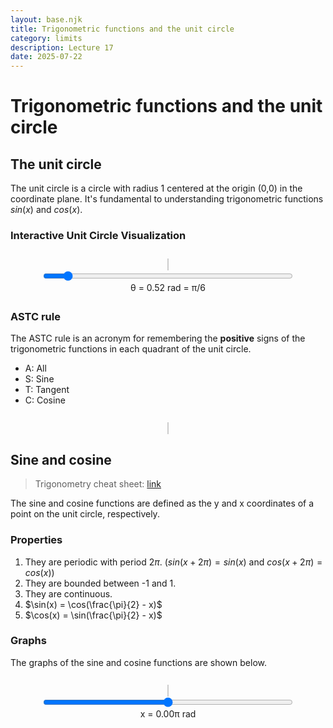 ```yaml
---
layout: base.njk
title: Trigonometric functions and the unit circle
category: limits
description: Lecture 17
date: 2025-07-22
---
```


# Trigonometric functions and the unit circle

## The unit circle

The unit circle is a circle with radius 1 centered at the origin (0,0) in the coordinate plane. It's fundamental to understanding trigonometric functions $sin(x)$ and $cos(x)$.

### Interactive Unit Circle Visualization

<div style="text-align:center; margin:2em 0;">
  <canvas id="unitCircle" width="400" height="400"
          style="border:1px solid #ccc; background:#fafafa;"></canvas>
  <br>
  <input type="range" id="thetaSlider" min="0" max="6.283" step="0.01" value="0.52"
         style="width:400px;">
  <div>θ = <span id="thetaVal">0.52</span> rad = <span id="thetaPi">π/6</span></div>
</div>

<script>
(function(){
  const canvas = document.getElementById('unitCircle');
  const ctx    = canvas.getContext('2d');
  const slider = document.getElementById('thetaSlider');
  const display= document.getElementById('thetaVal');
  const displayPi = document.getElementById('thetaPi');
  const cx = canvas.width/2, cy = canvas.height/2, r = 150;

  function toPiFraction(theta) {
    const pi = Math.PI;
    const tolerance = 0.01;
    
    // Check for common fractions
    const fractions = [
      { value: 0, text: "0" },
      { value: pi/6, text: "π/6" },
      { value: pi/4, text: "π/4" },
      { value: pi/3, text: "π/3" },
      { value: pi/2, text: "π/2" },
      { value: 2*pi/3, text: "2π/3" },
      { value: 3*pi/4, text: "3π/4" },
      { value: 5*pi/6, text: "5π/6" },
      { value: pi, text: "π" },
      { value: 7*pi/6, text: "7π/6" },
      { value: 5*pi/4, text: "5π/4" },
      { value: 4*pi/3, text: "4π/3" },
      { value: 3*pi/2, text: "3π/2" },
      { value: 5*pi/3, text: "5π/3" },
      { value: 7*pi/4, text: "7π/4" },
      { value: 11*pi/6, text: "11π/6" },
      { value: 2*pi, text: "2π" }
    ];
    
    for (let fraction of fractions) {
      if (Math.abs(theta - fraction.value) < tolerance) {
        return fraction.text;
      }
    }
    
    // If no exact match, show as decimal fraction of π
    const piFraction = theta / pi;
    if (Math.abs(piFraction - Math.round(piFraction)) < tolerance) {
      return Math.round(piFraction) + "π";
    }
    return (theta / pi).toFixed(2) + "π";
  }

  function draw(theta) {
    // clear
    ctx.clearRect(0,0,canvas.width,canvas.height);
    
    // draw axes
    ctx.strokeStyle = "#ccc";
    ctx.lineWidth = 1;
    // x-axis
    ctx.beginPath();
    ctx.moveTo(0, cy);
    ctx.lineTo(canvas.width, cy);
    ctx.stroke();
    // y-axis
    ctx.beginPath();
    ctx.moveTo(cx, 0);
    ctx.lineTo(cx, canvas.height);
    ctx.stroke();
    ctx.strokeStyle = "#000";
    ctx.lineWidth = 2;
    
    // circle
    ctx.beginPath();
    ctx.arc(cx,cy,r,0,Math.PI*2);
    ctx.stroke();

    // point on circle
    const x = cx + r*Math.cos(theta);
    const y = cy - r*Math.sin(theta);

    // angle arc
    ctx.strokeStyle = "#fa8d07";
    ctx.lineWidth = 3;
    ctx.beginPath();
    ctx.arc(cx, cy, 30, 0, -theta, true);
    ctx.stroke();
    
    // radius line
    ctx.strokeStyle = "#000";
    ctx.lineWidth = 2;
    ctx.beginPath();
    ctx.moveTo(cx,cy);
    ctx.lineTo(x,y);
    ctx.stroke();

    // projection lines
    ctx.setLineDash([5,5]);
    ctx.lineWidth = 3;
    
    // sin projection (vertical) - color based on sign
    ctx.strokeStyle = Math.sin(theta) >= 0 ? "#0066cc" : "#cc0000";
    ctx.beginPath();
    ctx.moveTo(x,y);
    ctx.lineTo(x,cy);
    ctx.stroke();
    
    // cos projection (horizontal) - color based on sign
    ctx.strokeStyle = Math.cos(theta) >= 0 ? "#0066cc" : "#cc0000";
    ctx.beginPath();
    ctx.moveTo(x,cy);
    ctx.lineTo(cx,cy);
    ctx.stroke();
    
    ctx.setLineDash([]);
    ctx.lineWidth = 2;
    ctx.strokeStyle = "#000";

    // labels
    ctx.fillStyle = "#000";
    ctx.font = "14px sans-serif";
    // cosθ label - positioned right next to the horizontal projection line
    ctx.fillText("cos θ", (x + cx - 35) / 2, cy + 15);
    // sinθ label - positioned right next to the vertical projection line
    ctx.fillText("sin θ", x + 10, (y + cy + 10)/2);

    // draw point
    ctx.beginPath();
    ctx.arc(x,y,6,0,2*Math.PI);
    ctx.fill();
    
    // label axes
    ctx.fillStyle = "#111";
    ctx.font = "16px sans-serif";
    ctx.fillText("x", canvas.width - 10, cy - 5);
    ctx.fillText("y", cx + 5, 15);
    
    // mark key points on unit circle
    ctx.fillStyle = "#222";
    ctx.font = "12px sans-serif";
    const keyPoints = [
      { angle: Math.PI/2, label: "π/2", xOffset: -15, yOffset: -5 },
      { angle: Math.PI, label: "π", xOffset: -25, yOffset: -5 },
      { angle: 3*Math.PI/2, label: "3π/2", xOffset: -25, yOffset: 15 }
    ];
    
    keyPoints.forEach(point => {
      const px = cx + r * Math.cos(point.angle);
      const py = cy - r * Math.sin(point.angle);
      ctx.fillText(point.label, px + point.xOffset, py + point.yOffset);
    });
  }

  slider.addEventListener('input', e => {
    const θ = parseFloat(e.target.value);
    display.textContent = θ.toFixed(2);
    displayPi.textContent = toPiFraction(θ);
    draw(θ);
  });

  displayPi.textContent = toPiFraction(0.52);
  draw(0.52);
})();
</script>

### ASTC rule

The ASTC rule is an acronym for remembering the **positive** signs of the trigonometric functions in each quadrant of the unit circle.

- A: All
- S: Sine
- T: Tangent
- C: Cosine

<div style="text-align:center; margin:2em 0;">
  <canvas id="astcQuadrants" width="300" height="300"
          style="border:1px solid #ccc; background:#fafafa;"></canvas>
</div>

<script>
(function(){
  const canvas = document.getElementById('astcQuadrants');
  const ctx = canvas.getContext('2d');
  const cx = canvas.width/2, cy = canvas.height/2, r = 100;

  // Draw axes
  ctx.strokeStyle = "#000";
  ctx.lineWidth = 2;
  ctx.beginPath();
  ctx.moveTo(0, cy);
  ctx.lineTo(canvas.width, cy);
  ctx.stroke();
  ctx.beginPath();
  ctx.moveTo(cx, 0);
  ctx.lineTo(cx, canvas.height);
  ctx.stroke();

  // Draw unit circle
  ctx.beginPath();
  ctx.arc(cx, cy, r, 0, Math.PI*2);
  ctx.stroke();

  // Quadrant labels with colors
  ctx.font = "bold 18px sans-serif";
  
  // Q1: All positive (green)
  ctx.fillStyle = "#006600";
  ctx.fillText("A", cx + 35, cy - 35);
  ctx.font = "12px sans-serif";
  ctx.fillText("All", cx + 25, cy - 15);
  
  // Q2: Sine positive (blue)
  ctx.fillStyle = "#0066cc";
  ctx.font = "bold 18px sans-serif";
  ctx.fillText("S", cx - 35, cy - 35);
  ctx.font = "12px sans-serif";
  ctx.fillText("Sin", cx - 45, cy - 15);
  
  // Q3: Tangent positive (orange)
  ctx.fillStyle = "#ff6600";
  ctx.font = "bold 18px sans-serif";
  ctx.fillText("T", cx - 35, cy + 35);
  ctx.font = "12px sans-serif";
  ctx.fillText("Tan", cx - 45, cy + 15);
  
  // Q4: Cosine positive (red)
  ctx.fillStyle = "#cc0000";
  ctx.font = "bold 18px sans-serif";
  ctx.fillText("C", cx + 35, cy + 35);
  ctx.font = "12px sans-serif";
  ctx.fillText("Cos", cx + 25, cy + 15);

  // Add quadrant numbers
  ctx.fillStyle = "#666";
  ctx.font = "11px sans-serif";
  ctx.fillText("Q1", cx + 40, cy - 70);
  ctx.fillText("Q2", cx - 40, cy - 70);
  ctx.fillText("Q3", cx - 40, cy + 70);
  ctx.fillText("Q4", cx + 40, cy + 70);
})();
</script>


## Sine and cosine

> Trigonometry cheat sheet: [link](https://tutorial.math.lamar.edu/pdf/Trig_Cheat_Sheet.pdf)

The sine and cosine functions are defined as the y and x coordinates of a point on the unit circle, respectively.

### Properties

1. They are periodic with period $2\pi$. ($sin(x + 2\pi) = sin(x)$ and $cos(x + 2\pi) = cos(x)$)
2. They are bounded between -1 and 1.
3. They are continuous.
4. $\sin(x) = \cos(\frac{\pi}{2} - x)$
5. $\cos(x) = \sin(\frac{\pi}{2} - x)$



### Graphs

The graphs of the sine and cosine functions are shown below.

<div style="text-align:center; margin:2em 0;">
  <canvas id="trigGraphs" width="600" height="400"
          style="border:1px solid #ccc; background:#fafafa;"></canvas>
  <br>
  <input type="range" id="xSlider" min="-2" max="2" step="0.01" value="0"
         style="width:400px;">
  <div>x = <span id="xVal">0.00</span>π rad</div>
</div>

<script>
(function(){
  const canvas = document.getElementById('trigGraphs');
  const ctx = canvas.getContext('2d');
  const slider = document.getElementById('xSlider');
  const display = document.getElementById('xVal');
  const width = canvas.width, height = canvas.height;
  const margin = 50;
  const graphWidth = width - 2*margin;
  const graphHeight = height - 2*margin;

  function drawGraphs(xValue) {
    // Clear canvas
    ctx.clearRect(0, 0, width, height);
    
    // Draw axes
    ctx.strokeStyle = "#ccc";
    ctx.lineWidth = 1;
    // x-axis
    ctx.beginPath();
    ctx.moveTo(margin, height/2);
    ctx.lineTo(width - margin, height/2);
    ctx.stroke();
    // y-axis
    ctx.beginPath();
    ctx.moveTo(width/2, margin);
    ctx.lineTo(width/2, height - margin);
    ctx.stroke();
    
    // Draw grid lines
    ctx.strokeStyle = "#eee";
    for (let i = -6; i <= 6; i++) {
      const x = width/2 + i * graphWidth/12;
      ctx.beginPath();
      ctx.moveTo(x, margin);
      ctx.lineTo(x, height - margin);
      ctx.stroke();
    }
    
    // Draw π/2 grid lines (dashed)
    ctx.strokeStyle = "#f0f0f0";
    ctx.setLineDash([3,3]);
    for (let i = -5; i <= 5; i += 2) {
      const x = width/2 + i * graphWidth/12;
      ctx.beginPath();
      ctx.moveTo(x, margin);
      ctx.lineTo(x, height - margin);
      ctx.stroke();
    }
    ctx.setLineDash([]);
    for (let i = -2; i <= 2; i++) {
      const y = height/2 - i * graphHeight/4;
      ctx.beginPath();
      ctx.moveTo(margin, y);
      ctx.lineTo(width - margin, y);
      ctx.stroke();
    }
    
    // Draw sine function (blue)
    ctx.strokeStyle = "#0066cc";
    ctx.lineWidth = 2;
    ctx.beginPath();
    for (let i = 0; i <= graphWidth; i++) {
      const x = margin + i;
      const xRad = (i - graphWidth/2) * 12 / graphWidth; // Scale to show 2π
      const y = height/2 - Math.sin(xRad) * graphHeight/4;
      if (i === 0) {
        ctx.moveTo(x, y);
      } else {
        ctx.lineTo(x, y);
      }
    }
    ctx.stroke();
    
    // Draw cosine function (red)
    ctx.strokeStyle = "#cc0000";
    ctx.lineWidth = 2;
    ctx.beginPath();
    for (let i = 0; i <= graphWidth; i++) {
      const x = margin + i;
      const xRad = (i - graphWidth/2) * 12 / graphWidth;
      const y = height/2 - Math.cos(xRad) * graphHeight/4;
      if (i === 0) {
        ctx.moveTo(x, y);
      } else {
        ctx.lineTo(x, y);
      }
    }
    ctx.stroke();
    
    // Draw current point
    const xPos = width/2 + xValue * graphWidth/12;
    const sinY = height/2 - Math.sin(xValue) * graphHeight/4;
    const cosY = height/2 - Math.cos(xValue) * graphHeight/4;
    
    // Vertical line at current x
    ctx.strokeStyle = "#666";
    ctx.setLineDash([5,5]);
    ctx.beginPath();
    ctx.moveTo(xPos, margin);
    ctx.lineTo(xPos, height - margin);
    ctx.stroke();
    ctx.setLineDash([]);
    
    // Points on curves
    ctx.fillStyle = "#0066cc";
    ctx.beginPath();
    ctx.arc(xPos, sinY, 4, 0, 2*Math.PI);
    ctx.fill();
    
    ctx.fillStyle = "#cc0000";
    ctx.beginPath();
    ctx.arc(xPos, cosY, 4, 0, 2*Math.PI);
    ctx.fill();
    
    // Labels
    ctx.font = "14px sans-serif";
    ctx.fillStyle = "#0066cc";
    ctx.fillText("sin(x)", margin + 10, margin + 20);
    ctx.fillStyle = "#cc0000";
    ctx.fillText("cos(x)", margin + 10, margin + 40);
    
    // x-axis labels
    ctx.fillStyle = "#666";
    ctx.font = "12px sans-serif";
    // for (let i = -6; i <= 6; i += 2) {
    //   const x = width/2 + i * graphWidth/12;
    //   let label;
    //   if (i === 0) label = "0";
    //   else if (i === 2) label = "π";
    //   else if (i === -2) label = "-π";
    //   else if (i === 4) label = "2π";
    //   else if (i === -4) label = "-2π";
    //   else if (i === 6) label = "3π";
    //   else if (i === -6) label = "-3π";
    //   else label = i + "π";
    //   ctx.fillText(label, x - 10, height/2 + 20);
    // }
    
    // y-axis labels
    for (let i = -2; i <= 2; i++) {
      const y = height/2 - i * graphHeight/4;
      ctx.fillText(i.toString(), width/2 - 25, y + 5);
    }
  }

  slider.addEventListener('input', e => {
    const xPi = parseFloat(e.target.value);
    const x = xPi * Math.PI;
    display.textContent = xPi.toFixed(2);
    drawGraphs(x);
  });

  drawGraphs(0);
})();
</script>


